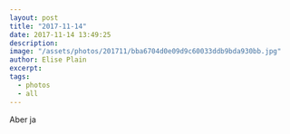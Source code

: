 ```yaml
---
layout: post
title: "2017-11-14"
date: 2017-11-14 13:49:25
description: 
image: "/assets/photos/201711/bba6704d0e09d9c60033ddb9bda930bb.jpg"
author: Elise Plain
excerpt: 
tags: 
  - photos
  - all
---
```



<p></p>
<p>Aber ja</p>